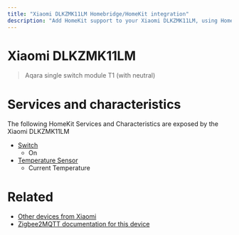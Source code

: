 ```yaml
---
title: "Xiaomi DLKZMK11LM Homebridge/HomeKit integration"
description: "Add HomeKit support to your Xiaomi DLKZMK11LM, using Homebridge, Zigbee2MQTT and homebridge-z2m."
---
```

<!---
This file has been GENERATED using src/docgen/docgen.ts
DO NOT EDIT THIS FILE MANUALLY!
-->
# Xiaomi DLKZMK11LM
> Aqara single switch module T1 (with neutral)


# Services and characteristics
The following HomeKit Services and Characteristics are exposed by
the Xiaomi DLKZMK11LM

* [Switch](../../switch.md)
  * On
* [Temperature Sensor](../../sensors.md)
  * Current Temperature


# Related
* [Other devices from Xiaomi](../index.md#xiaomi)
* [Zigbee2MQTT documentation for this device](https://www.zigbee2mqtt.io/devices/DLKZMK11LM.html)